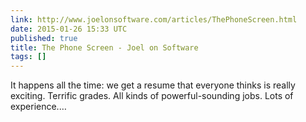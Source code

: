 ```yaml
---
link: http://www.joelonsoftware.com/articles/ThePhoneScreen.html
date: 2015-01-26 15:33 UTC
published: true
title: The Phone Screen - Joel on Software
tags: []
---
```


It happens all the time: we get a resume that everyone thinks is really exciting. Terrific grades. All kinds of powerful-sounding jobs. Lots of experience.…
